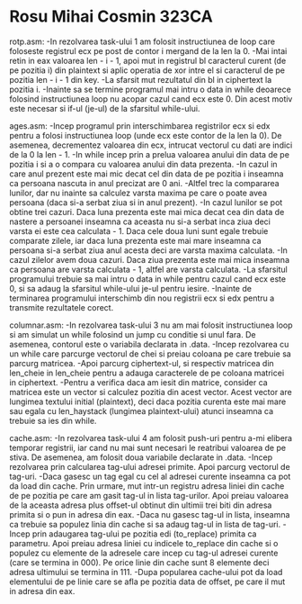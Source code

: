 # Rosu Mihai Cosmin 323CA

rotp.asm:
-In rezolvarea task-ului 1 am folosit instructiunea de loop care foloseste
registrul ecx pe post de contor i mergand de la len la 0.
-Mai intai retin in eax valoarea len - i - 1, apoi mut in registrul bl
caracterul curent (de pe pozitia i) din plaintext si aplic operatia de xor
intre el si caracterul de pe pozitia len - i - 1 din key.
-La sfarsit mut rezultatul din bl in ciphertext la pozitia i.
-Inainte sa se termine programul mai intru o data in while deoarece folosind
instructiunea loop nu acopar cazul cand ecx este 0. Din acest motiv este
necesar si if-ul (je-ul) de la sfarsitul while-ului.

ages.asm:
-Incep programul prin interschimbarea registrilor ecx si edx pentru a folosi
instructiunea loop (unde ecx este contor de la len la 0). De asemenea,
decrementez valoarea din ecx, intrucat vectorul cu dati are indici de la 0 la
len - 1.
-In while incep prin a prelua valoarea anului din data de pe pozitia i si a o
compara cu valoarea anului din data prezenta.
-In cazul in care anul prezent este mai mic decat cel din data de pe pozitia i
inseamna ca persoana nascuta in anul precizat are 0 ani.
-Altfel trec la compararea lunilor, dar nu inainte sa calculez varsta maxima pe
care o poate avea persoana (daca si-a serbat ziua si in anul prezent).
-In cazul lunilor se pot obtine trei cazuri. Daca luna prezenta este mai mica
decat cea din data de nastere a persoanei inseamna ca aceasta nu si-a serbat
inca ziua deci varsta ei este cea calculata - 1. Daca cele doua luni sunt egale
trebuie comparate zilele, iar daca luna prezenta este mai mare inseamna ca
persoana si-a serbat ziua anul acesta deci are varsta maxima calculata.
-In cazul zilelor avem doua cazuri. Daca ziua prezenta este mai mica inseamna
ca persoana are varsta calculata - 1, altfel are varsta calculata.
-La sfarsitul programului trebuie sa mai intru o data in while pentru cazul
cand ecx este 0, si sa adaug la sfarsitul while-ului je-ul pentru iesire.
-Inainte de terminarea programului interschimb din nou registrii ecx si edx
pentru a transmite rezultatele corect.

columnar.asm:
-In rezolvarea task-ului 3 nu am mai folosit instructiunea loop si am simulat
un while folosind un jump cu conditie si unul fara. De asemenea, contorul este
o variabila declarata in .data.
-Incep rezolvarea cu un while care parcurge vectorul de chei si preiau coloana
pe care trebuie sa parcurg matricea.
-Apoi parcurg ciphertext-ul, si respectiv matricea din len_cheie in len_cheie
pentru a adauga caracterele de pe coloana matricei in ciphertext.
-Pentru a verifica daca am iesit din matrice, consider ca matricea este un
vector si calculez pozitia din acest vector. Acest vector are lungimea textului
initial (plaintext), deci daca pozitia curenta este mai mare sau egala cu
len_haystack (lungimea plaintext-ului) atunci inseamna ca trebuie sa ies din
while.

cache.asm:
-In rezolvarea task-ului 4 am folosit push-uri pentru a-mi elibera temporar
registrii, iar cand nu mai sunt necesari le reatribui valoarea de pe stiva. De
asemenea, am folosit doua variabile declarate in .data.
-Incep rezolvarea prin calcularea tag-ului adresei primite. Apoi parcurg
vectorul de tag-uri.
-Daca gasesc un tag egal cu cel al adresei curente inseamna ca pot da load din
cache. Prin urmare, mut intr-un registru adresa liniei din cache de pe pozitia
pe care am gasit tag-ul in lista tag-urilor. Apoi preiau valoarea de la aceasta
adresa plus offset-ul obtinut din ultimii trei biti din adresa primita si o pun
in adresa din eax.
-Daca nu gasesc tag-ul in lista, inseamna ca trebuie sa populez linia din cache
si sa adaug tag-ul in lista de tag-uri.
-Incep prin adaugarea tag-ului pe pozitia edi (to_replace) primita ca
parametru. Apoi preiau adresa liniei cu indicele to_replace din cache si o
populez cu elemente de la adresele care incep cu tag-ul adresei curente (care
se termina in 000). Pe orice linie din cache sunt 8 elemente deci adresa
ultimului se termina in 111.
-Dupa popularea cache-ului pot da load elementului de pe linie care se afla pe
pozitia data de offset, pe care il mut in adresa din eax.
